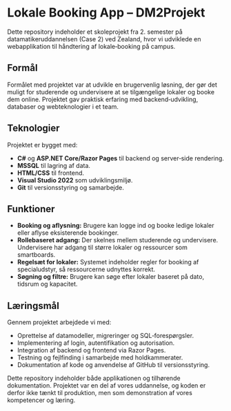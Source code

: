 # Lokale Booking App – DM2Projekt

Dette repository indeholder et skoleprojekt fra 2. semester på datamatikeruddannelsen (Case 2) ved Zealand, hvor vi udviklede en webapplikation til håndtering af lokale‑booking på campus.

## Formål
Formålet med projektet var at udvikle en brugervenlig løsning, der gør det muligt for studerende og undervisere at se tilgængelige lokaler og booke dem online. Projektet gav praktisk erfaring med backend‑udvikling, databaser og webteknologier i et team.

## Teknologier
Projektet er bygget med:
- **C#** og **ASP.NET Core/Razor Pages** til backend og server‑side rendering.
- **MSSQL** til lagring af data.
- **HTML/CSS** til frontend.
- **Visual Studio 2022** som udviklingsmiljø.
- **Git** til versionsstyring og samarbejde.

## Funktioner
- **Booking og aflysning:** Brugere kan logge ind og booke ledige lokaler eller aflyse eksisterende bookinger.
- **Rollebaseret adgang:** Der skelnes mellem studerende og undervisere. Undervisere har adgang til større lokaler og ressourcer som smartboards.
- **Regelsæt for lokaler:** Systemet indeholder regler for booking af specialudstyr, så ressourcerne udnyttes korrekt.
- **Søgning og filtre:** Brugere kan søge efter lokaler baseret på dato, tidsrum og kapacitet.

## Læringsmål
Gennem projektet arbejdede vi med:
- Oprettelse af datamodeller, migreringer og SQL‑forespørgsler.
- Implementering af login, autentifikation og autorisation.
- Integration af backend og frontend via Razor Pages.
- Testning og fejlfinding i samarbejde med holdkammerater.
- Dokumentation af kode og anvendelse af GitHub til versionsstyring.

Dette repository indeholder både applikationen og tilhørende dokumentation. Projektet var en del af vores uddannelse, og koden er derfor ikke tænkt til produktion, men som demonstration af vores kompetencer og læring.
